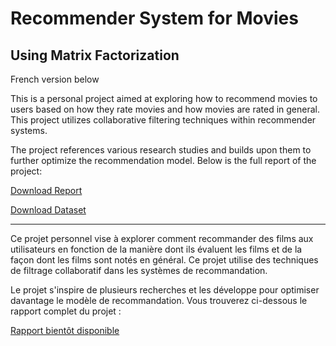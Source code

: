 # Recommender System for Movies 
## Using Matrix Factorization

French version below

This is a personal project aimed at exploring how to recommend movies to users based on how they rate movies and how movies are rated in general. This project utilizes collaborative filtering techniques within recommender systems.

The project references various research studies and builds upon them to further optimize the recommendation model. Below is the full report of the project:

[Download Report](https://github.com/marktr11/Recommender-System-for-Movies/blob/master/Report_RecSys.pdf)

[Download Dataset](https://grouplens.org/datasets/movielens/)

-----------------------------------------
Ce projet personnel vise à explorer comment recommander des films aux utilisateurs en fonction de la manière dont ils évaluent les films et de la façon dont les films sont notés en général. Ce projet utilise des techniques de filtrage collaboratif dans les systèmes de recommandation.

Le projet s'inspire de plusieurs recherches et les développe pour optimiser davantage le modèle de recommandation. Vous trouverez ci-dessous le rapport complet du projet :
 
[Rapport bientôt disponible]()
